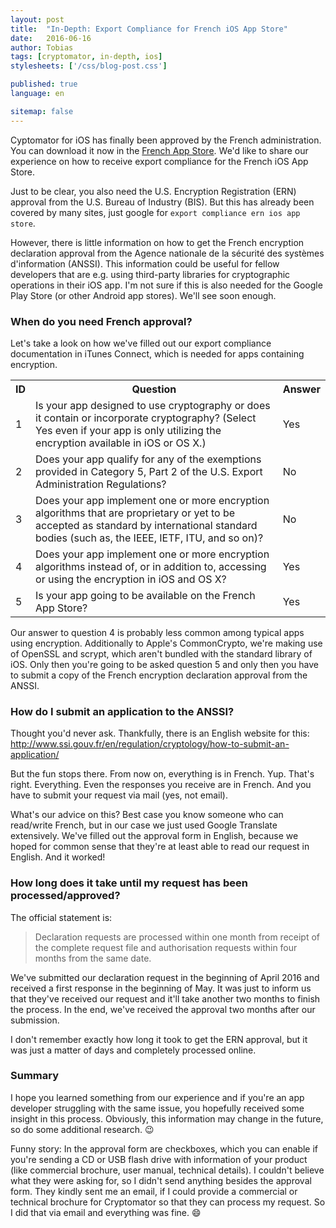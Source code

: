 ```yaml
---
layout: post
title:  "In-Depth: Export Compliance for French iOS App Store"
date:   2016-06-16
author: Tobias
tags: [cryptomator, in-depth, ios]
stylesheets: ['/css/blog-post.css']

published: true
language: en

sitemap: false
---
```

Cyptomator for iOS has finally been approved by the French administration. You can download it now in the <a href="https://itunes.apple.com/fr/app/cryptomator/id953086535" target="_blank">French App Store</a>. We'd like to share our experience on how to receive export compliance for the French iOS App Store.

Just to be clear, you also need the U.S. Encryption Registration (ERN) approval from the U.S. Bureau of Industry (BIS). But this has already been covered by many sites, just google for `export compliance ern ios app store`.

However, there is little information on how to get the French encryption declaration approval from the Agence nationale de la sécurité des systèmes d'information (ANSSI). This information could be useful for fellow developers that are e.g. using third-party libraries for cryptographic operations in their iOS app. I'm not sure if this is also needed for the Google Play Store (or other Android app stores). We'll see soon enough.

### When do you need French approval?
Let's take a look on how we've filled out our export compliance documentation in iTunes Connect, which is needed for apps containing encryption.

<table class="table">
  <tr>
    <th>ID</th>
    <th>Question</th>
    <th>Answer</th>
  </tr>
  <tr>
    <td>1</td>
    <td>Is your app designed to use cryptography or does it contain or incorporate cryptography? (Select Yes even if your app is only utilizing the encryption available in iOS or OS X.)</td>
    <td>Yes</td>
  </tr>
  <tr>
    <td>2</td>
    <td>Does your app qualify for any of the exemptions provided in Category 5, Part 2 of the U.S. Export Administration Regulations?</td>
    <td>No</td>
  </tr>
  <tr>
    <td>3</td>
    <td>Does your app implement one or more encryption algorithms that are proprietary or yet to be accepted as standard by international standard bodies (such as, the IEEE, IETF, ITU, and so on)?</td>
    <td>No</td>
  </tr>
  <tr>
    <td>4</td>
    <td>Does your app implement one or more encryption algorithms instead of, or in addition to, accessing or using the encryption in iOS and OS X?</td>
    <td>Yes</td>
  </tr>
  <tr>
    <td>5</td>
    <td>Is your app going to be available on the French App Store?</td>
    <td>Yes</td>
  </tr>
</table>

Our answer to question 4 is probably less common among typical apps using encryption. Additionally to Apple's CommonCrypto, we're making use of OpenSSL and scrypt, which aren't bundled with the standard library of iOS. Only then you're going to be asked question 5 and only then you have to submit a copy of the French encryption declaration approval from the ANSSI.

### How do I submit an application to the ANSSI?
Thought you'd never ask. Thankfully, there is an English website for this: <a href="http://www.ssi.gouv.fr/en/regulation/cryptology/how-to-submit-an-application/" target="_blank">http://www.ssi.gouv.fr/en/regulation/cryptology/how-to-submit-an-application/</a>

But the fun stops there. From now on, everything is in French. Yup. That's right. Everything. Even the responses you receive are in French. And you have to submit your request via mail (yes, not email).

What's our advice on this? Best case you know someone who can read/write French, but in our case we just used Google Translate extensively. We've filled out the approval form in English, because we hoped for common sense that they're at least able to read our request in English. And it worked!

### How long does it take until my request has been processed/approved?
The official statement is:

> Declaration requests are processed within one month from receipt of the complete request file and authorisation requests within four months from the same date.

We've submitted our declaration request in the beginning of April 2016 and received a first response in the beginning of May. It was just to inform us that they've received our request and it'll take another two months to finish the process. In the end, we've received the approval two months after our submission.

I don't remember exactly how long it took to get the ERN approval, but it was just a matter of days and completely processed online.

### Summary
I hope you learned something from our experience and if you're an app developer struggling with the same issue, you hopefully received some insight in this process. Obviously, this information may change in the future, so do some additional research. :wink:

Funny story: In the approval form are checkboxes, which you can enable if you're sending a CD or USB flash drive with information of your product (like commercial brochure, user manual, technical details). I couldn't believe what they were asking for, so I didn't send anything besides the approval form. They kindly sent me an email, if I could provide a commercial or technical brochure for Cryptomator so that they can process my request. So I did that via email and everything was fine. :smile:
